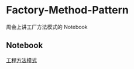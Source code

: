 # Factory-Method-Pattern

周会上讲工厂方法模式的 Notebook

## Notebook

[工程方法模式](https://github.com/mizu-bai/Factory-Method-Pattern/blob/main/factory-method-pattern.ipynb)

